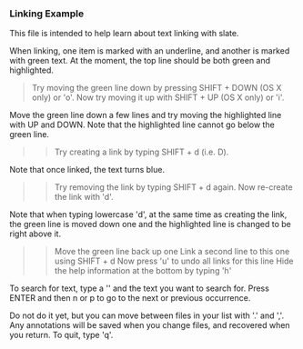 ### Linking Example

This file is intended to help learn about text linking with slate.

When linking, one item is marked with an underline, and another is marked with
green text. At the moment, the top line should be both green and highlighted.

  > Try moving the green line down by pressing SHIFT + DOWN (OS X only) or 'o'.
  > Now try moving it up with SHIFT + UP (OS X only) or 'i'.

Move the green line down a few lines and try moving the highlighted line with
UP and DOWN. Note that the highlighted line cannot go below the green line.

  >> Try creating a link by typing SHIFT + d (i.e. D).

Note that once linked, the text turns blue.

  >> Try removing the link by typing SHIFT + d again.
  >> Now re-create the link with 'd'.

Note that when typing lowercase 'd', at the same time as creating the link, the
green line is moved down one and the highlighted line is changed to be right
above it.

  >> Move the green line back up one
  >> Link a second line to this one using SHIFT + d
  >> Now press 'u' to undo all links for this line
  >> Hide the help information at the bottom by typing 'h'

To search for text, type a '\' and the text you want to search for. Press ENTER
and then n or p to go to the next or previous occurrence.

Do not do it yet, but you can move between files in your list with '.' and ','. Any
annotations will be saved when you change files, and recovered when you return.
To quit, type 'q'.


